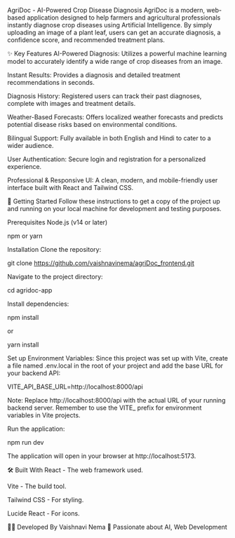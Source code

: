 AgriDoc - AI-Powered Crop Disease Diagnosis
AgriDoc is a modern, web-based application designed to help farmers and agricultural professionals instantly diagnose crop diseases using Artificial Intelligence. By simply uploading an image of a plant leaf, users can get an accurate diagnosis, a confidence score, and recommended treatment plans.

✨ Key Features
AI-Powered Diagnosis: Utilizes a powerful machine learning model to accurately identify a wide range of crop diseases from an image.

Instant Results: Provides a diagnosis and detailed treatment recommendations in seconds.

Diagnosis History: Registered users can track their past diagnoses, complete with images and treatment details.

Weather-Based Forecasts: Offers localized weather forecasts and predicts potential disease risks based on environmental conditions.

Bilingual Support: Fully available in both English and Hindi to cater to a wider audience.

User Authentication: Secure login and registration for a personalized experience.

Professional & Responsive UI: A clean, modern, and mobile-friendly user interface built with React and Tailwind CSS.

🚀 Getting Started
Follow these instructions to get a copy of the project up and running on your local machine for development and testing purposes.

Prerequisites
Node.js (v14 or later)

npm or yarn

Installation
Clone the repository:

git clone https://github.com/vaishnavinema/agriDoc_frontend.git

Navigate to the project directory:

cd agridoc-app

Install dependencies:

npm install

or

yarn install

Set up Environment Variables:
Since this project was set up with Vite, create a file named .env.local in the root of your project and add the base URL for your backend API:

VITE_API_BASE_URL=http://localhost:8000/api

Note: Replace http://localhost:8000/api with the actual URL of your running backend server. Remember to use the VITE_ prefix for environment variables in Vite projects.

Run the application:

npm run dev

The application will open in your browser at http://localhost:5173.


🛠️ Built With
React - The web framework used.

Vite - The build tool.

Tailwind CSS - For styling.

Lucide React - For icons.

👩‍💻 Developed By
Vaishnavi Nema
🌱 Passionate about AI, Web Development